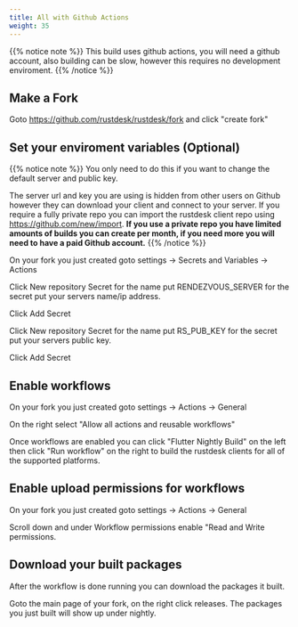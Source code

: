 ```yaml
---
title: All with Github Actions
weight: 35
---
```


{{% notice note %}}
This build uses github actions, you will need a github account, also building can be slow, however this requires no development enviroment.
{{% /notice %}}

## Make a Fork

Goto https://github.com/rustdesk/rustdesk/fork and click "create fork"

## Set your enviroment variables (Optional)

{{% notice note %}}
You only need to do this if you want to change the default server and public key.

The server url and key you are using is hidden from other users on Github however they can download your client and connect to your server. If you require a fully private repo you can import the rustdesk client repo using https://github.com/new/import. **If you use a private repo you have limited amounts of builds you can create per month, if you need more you will need to have a paid Github account.**
{{% /notice %}}

On your fork you just created goto settings -> Secrets and Variables -> Actions

Click New repository Secret for the name put RENDEZVOUS_SERVER for the secret put your servers name/ip address.

Click Add Secret

Click New repository Secret for the name put RS_PUB_KEY for the secret put your servers public key.

Click Add Secret

## Enable workflows

On your fork you just created goto settings -> Actions -> General

On the right select "Allow all actions and reusable workflows"

Once workflows are enabled you can click "Flutter Nightly Build" on the left then click "Run workflow" on the right to build the rustdesk clients for all of the supported platforms.

## Enable upload permissions for workflows

On your fork you just created goto settings -> Actions -> General 

Scroll down and under Workflow permissions enable "Read and Write permissions.

## Download your built packages

After the workflow is done running you can download the packages it built. 

Goto the main page of your fork, on the right click releases. The packages you just built will show up under nightly.
